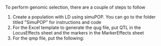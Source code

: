 To perform genomic selection, there are a couple of steps to follow
1) Create a population with LD using simuPOP. You can go to the folder titled "SimuPOP" for instructions and code
2) For the Excel template to generate the qug file, put QTL in the LocusEffects sheet and the markers in the MarkerEffects sheet
3) For the qmp file, put the following:

